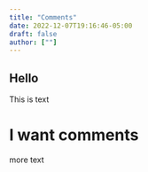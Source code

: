 ```yaml
---
title: "Comments"
date: 2022-12-07T19:16:46-05:00
draft: false
author: [""]
---
```


## Hello

This is text

# I want comments

more text
